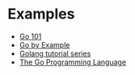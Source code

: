 # Examples

*   [Go 101](https://go101.org)
*   [Go by Example](https://gobyexample.com/)
*   [Golang tutorial series](https://golangbot.com/learn-golang-series/)
*   [The Go Programming Language](http://www.gopl.io/)
